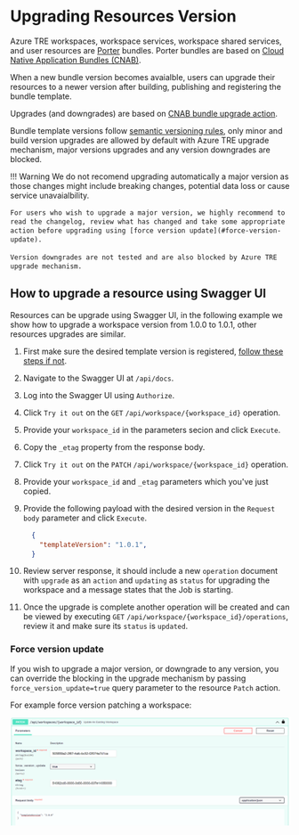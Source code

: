 <!-- markdownlint-disable-file MD046 -->
# Upgrading Resources Version

Azure TRE workspaces, workspace services, workspace shared services, and user resources are [Porter](https://porter.sh/) bundles. Porter bundles are based on [Cloud Native Application Bundles (CNAB)](https://cnab.io/).

When a new bundle version becomes avaialble, users can upgrade their resources to a newer version after building, publishing and registering the bundle template.

Upgrades (and downgrades) are based on [CNAB bundle upgrade action](https://getporter.org/bundle/manifest/#bundle-actions).

Bundle template versions follow [semantic versioning rules](../tre-workspace-authors/authoring-workspace-templates.md#versioning), only minor and build version upgrades are allowed by default with Azure TRE upgrade mechanism, major versions upgrades and any version downgrades are blocked.

!!! Warning
    We do not recomend upgrading automatically a major version as those changes might include breaking changes, potential data loss or cause service unavaialbility.

    For users who wish to upgrade a major version, we highly recommend to read the changelog, review what has changed and take some appropriate action before upgrading using [force version update](#force-version-update).

    Version downgrades are not tested and are also blocked by Azure TRE upgrade mechanism.

## How to upgrade a resource using Swagger UI

Resources can be upgrade using Swagger UI, in the following example we show how to upgrade a workspace version from 1.0.0 to 1.0.1, other resources upgrades are similar.

1. First make sure the desired template version is registered, [follow these steps if not](../tre-admins/registering-templates.md).

1. Navigate to the Swagger UI at `/api/docs`.

1. Log into the Swagger UI using `Authorize`.

1. Click `Try it out` on the `GET` `/api/workspace/{workspace_id}` operation.

1. Provide your `workspace_id` in the parameters secion and click `Execute`.

1. Copy the `_etag` property from the response body.

1. Click `Try it out` on the `PATCH` `/api/workspace/{workspace_id}` operation.

1. Provide your `workspace_id` and `_etag` parameters which you've just copied.

1. Provide the following payload with the desired version in the `Request body` parameter and click `Execute`.

    ```json
      {
        "templateVersion": "1.0.1",
      }
    ```
1. Review server response, it should include a new `operation` document with `upgrade` as an `action` and `updating` as `status` for upgrading the workspace and a message states that the Job is starting.

1. Once the upgrade is complete another operation will be created and can be viewed by executing `GET` `/api/workspace/{workspace_id}/operations`, review it and make sure its `status` is `updated`.

### Force version update
If you wish to upgrade a major version, or downgrade to any version, you can override the blocking in the upgrade mechanism by passing `force_version_update=true` query parameter to the resource `Patch` action.

For example force version patching a workspace:

![Force version update](../assets/swagget_force_version_update.png)


